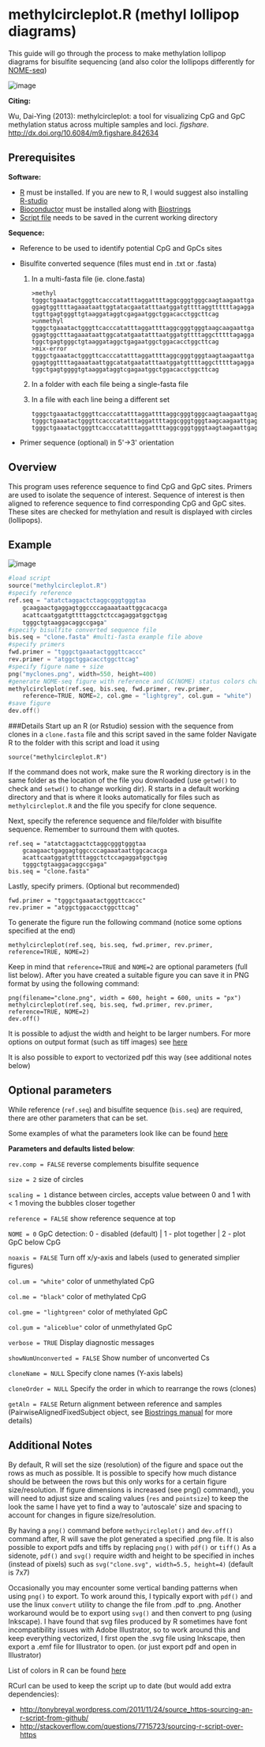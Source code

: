 methylcircleplot.R (methyl lollipop diagrams)
=============================================

This guide will go through the process to make methylation lollipop diagrams for bisulfite sequencing 
(and also color the lollipops differently for [NOME-seq](http://www.ncbi.nlm.nih.gov/pubmed/22960375))

![image](http://codingenes.files.wordpress.com/2012/10/fig-title.png)

**Citing:**

Wu, Dai-Ying (2013): methylcircleplot: a tool for visualizing CpG and GpC methylation status across multiple samples and loci. *figshare*. 
http://dx.doi.org/10.6084/m9.figshare.842634

Prerequisites
-------------
**Software:**

* [R](http://www.r-project.org/) must be installed. 
  If you are new to R, I would suggest also installing [R-studio](http://www.rstudio.com/)
* [Bioconductor](http://bioconductor.org/install/) must be installed along with [Biostrings](http://bioconductor.org/packages/release/bioc/html/Biostrings.html)
* [Script file](https://raw.github.com/ying-w/bioinformatics-figures/master/methylcircleplot/methylcircleplot.R) needs to be saved in the current working directory

**Sequence:**

* Reference to be used to identify potential CpG and GpCs sites

* Bisulfite converted sequence (files must end in .txt or .fasta)

    1. In a multi-fasta file (ie. clone.fasta)
        
        ```
        >methyl
        tgggctgaaatactgggttcacccatatttaggattttaggcgggtgggcaagtaagaattga
        ggagtggttttagaaataattggtatacgaatatttaatggatgttttaggttttttagagga
        tggttgagtgggttgtaaggataggtcgagaatggctggacacctggcttcag
        >unmethyl
        tgggctgaaatactgggttcacccatatttaggattttaggcgggtgggtaagcaagaattga
        ggagtggctttagaaataattggcatatgaatatttaatggatgttttaggctttttagagga
        tggctgagtgggctgtaaggataggctgagaatggctggacacctggcttcag
        >mix-error
        tgggctgaaatactgggttcacccatatttaggattttaggcgggtgggtaagtaagaattga
        ggagtggttttagaaataattggcatatgaatatttaatggatgttttaggctttttagagga
        tggctgagtggggtgtaaggataggtcgagaatggctggacacctggcttcag
        ```
        
    2. In a folder with each file being a single-fasta file
    3. In a file with each line being a different set
        
        ```
        tgggctgaaatactgggttcacccatatttaggattttaggcgggtgggcaagtaagaattgaggagtggttttagaaataattggtatacgaatatttaatggatgttttaggttttttagaggatggttgagtgggttgtaaggataggtcgagaatggctggacacctggcttcag
        tgggctgaaatactgggttcacccatatttaggattttaggcgggtgggtaagcaagaattgaggagtggctttagaaataattggcatatgaatatttaatggatgttttaggctttttagaggatggctgagtgggctgtaaggataggctgagaatggctggacacctggcttcag
        tgggctgaaatactgggttcacccatatttaggattttaggcgggtgggtaagtaagaattgaggagtggttttagaaataattggcatatgaatatttaatggatgttttaggctttttagaggatggctgagtggggtgtaaggataggtcgagaatggctggacacctggcttcag
        ```
        
* Primer sequence (optional) in 5'->3' orientation

Overview
--------
This program uses reference sequence to find CpG and GpC sites. Primers are used to isolate the sequence of interest. 
Sequence of interest is then aligned to reference sequence to find corresponding CpG and GpC sites. 
These sites are checked for methylation and result is displayed with circles (lollipops).

Example
-------
![image](http://codingenes.files.wordpress.com/2012/11/fig-example.png)
```S
#load script
source("methylcircleplot.R") 
#specify reference
ref.seq = "atatctaggactctaggcgggtgggtaa
	gcaagaactgaggagtggccccagaaataattggcacacga
	acattcaatggatgttttaggctctccagaggatggctgag
	tgggctgtaaggacaggccgaga"
#specify bisulfite converted sequence file
bis.seq = "clone.fasta" #multi-fasta example file above
#specify primers
fwd.primer = "tgggctgaaatactgggttcaccc"
rev.primer = "atggctggacacctggcttcag"
#specify figure name + size
png("myclones.png", width=550, height=400)
#generate NOME-seq figure with reference and GC(NOME) status colors changed
methylcircleplot(ref.seq, bis.seq, fwd.primer, rev.primer, 
	reference=TRUE, NOME=2, col.gme = "lightgrey", col.gum = "white")
#save figure
dev.off()
```

###Details
Start up an R (or Rstudio) session with the sequence from clones in a `clone.fasta` file and this script saved in the same folder 
Navigate R to the folder with this script and load it using 

	source("methylcircleplot.R") 

If the command does not work, make sure the R working directory is in the same folder as the location of the file you downloaded 
(use `getwd()` to check and `setwd()` to change working dir). R starts in a default working directory and that is where
it looks automatically for files such as `methylcircleplot.R` and the file you specify for clone sequence.

Next, specify the reference sequence and file/folder with bisulfite sequence. Remember to surround them with quotes.

~~~~
ref.seq = "atatctaggactctaggcgggtgggtaa
	gcaagaactgaggagtggccccagaaataattggcacacga
	acattcaatggatgttttaggctctccagaggatggctgag
	tgggctgtaaggacaggccgaga"
bis.seq = "clone.fasta"
~~~~
Lastly, specify primers. (Optional but recommended)

	fwd.primer = "tgggctgaaatactgggttcaccc"
	rev.primer = "atggctggacacctggcttcag"

To generate the figure run the following command (notice some options specified at the end)

	methylcircleplot(ref.seq, bis.seq, fwd.primer, rev.primer, reference=TRUE, NOME=2)
	
Keep in mind that `reference=TRUE` and `NOME=2` are optional parameters (full list below).
After you have created a suitable figure you can save it in PNG format by using the following command:
	
	png(filename="clone.png", width = 600, height = 600, units = "px")
	methylcircleplot(ref.seq, bis.seq, fwd.primer, rev.primer, reference=TRUE, NOME=2)
	dev.off()
	
It is possible to adjust the width and height to be larger numbers.
For more options on output format (such as tiff images) see [here](http://stat.ethz.ch/R-manual/R-devel/library/grDevices/html/png.html)

It is also possible to export to vectorized pdf this way (see additional notes below)

Optional parameters
-------------------
While reference (`ref.seq`) and bisulfite sequence (`bis.seq`) are required, there are other parameters that can be set.

Some examples of what the parameters look like can be found [here](http://codingenes.wordpress.com/2012/08/23/script-methylation-figure-generation/#more-57)

**Parameters and defaults listed below**:

`rev.comp = FALSE` reverse complements bisulfite sequence

`size = 2` size of circles

`scaling = 1` distance between circles, accepts value between 0 and 1 with < 1 moving the bubbles closer together

`reference = FALSE` show reference sequence at top

`NOME = 0` GpC detection: 0 - disabled (default) | 1 - plot together | 2 - plot GpC below CpG

`noaxis = FALSE` Turn off x/y-axis and labels (used to generated simplier figures)

`col.um = "white"` color of unmethylated CpG

`col.me = "black"` color of methylated CpG

`col.gme = "lightgreen"` color of methylated GpC

`col.gum = "aliceblue"` color of unmethylated GpC

`verbose = TRUE` Display diagnostic messages

`showNumUnconverted = FALSE` Show number of unconverted Cs

`cloneName = NULL` Specify clone names (Y-axis labels)

`cloneOrder = NULL` Specify the order in which to rearrange the rows (clones)

`getAln = FALSE` Return alignment between reference and samples 
(PairwiseAlignedFixedSubject object, see [Biostrings manual](http://bioconductor.org/packages/release/bioc/html/Biostrings.html) for more details)

Additional Notes
----------------
By default, R will set the size (resolution) of the figure and space out the rows as much as possible. 
It is possible to specify how much distance should be between the rows but this only works for a certain figure size/resolution.
If figure dimensions is increased (see png() command), you will need to adjust size and scaling values (`res` and `pointsize`) to keep the look the same
I have yet to find a way to 'autoscale' size and spacing to account for changes in figure size/resolution.

By having a `png()` command before `methycircleplot()` and `dev.off()` command after, R will save the plot generated a specified .png file.
It is also possible to export pdfs and tiffs by replacing `png()` with `pdf()` or `tiff()` 
As a sidenote, `pdf()` and `svg()` require width and height to be specified in inches (instead of pixels)
 such as `svg("clone.svg", width=5.5, height=4)` (default is 7x7)

Occasionally you may encounter some vertical banding patterns when using `png()` to export. 
To work around this, I typically export with `pdf()` and use the linux `convert` utility to change the file from .pdf to .png. 
Another workaround would be to export using `svg()` and then convert to png (using Inkscape). 
I have found that svg files produced by R sometimes have font incompatibility issues with Adobe Illustrator, so to 
work around this and keep everything vectorized, I first open the .svg file using Inkscape, then export a .emf file for Illustrator to open.
(or just export pdf and open in Illustrator)

List of colors in R can be found [here](http://research.stowers-institute.org/efg/R/Color/Chart/)

RCurl can be used to keep the script up to date (but would add extra dependencies):
* http://tonybreyal.wordpress.com/2011/11/24/source_https-sourcing-an-r-script-from-github/
* http://stackoverflow.com/questions/7715723/sourcing-r-script-over-https